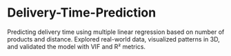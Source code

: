 # Delivery-Time-Prediction
Predicting delivery time using multiple linear regression based on number of products and distance. Explored real-world data, visualized patterns in 3D, and validated the model with VIF and R² metrics.
